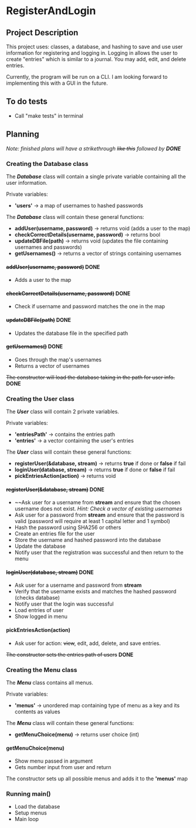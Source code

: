 # RegisterAndLogin

## Project Description
This project uses: classes, a database, and hashing to save and use user information for registering and logging in. Logging in allows the user to create "entries" which is similar to a journal. You may add, edit, and delete entries.

Currently, the program will be run on a CLI. I am looking forward to implementing this with a GUI in the future.

## To do tests
- Call "make tests" in terminal


## Planning
_Note: finished plans will have a strikethrough ~~like this~~ followed by __DONE___


### Creating the Database class
The ***Database*** class will contain a single private variable containing all the user information.

Private variables:
- __'users'__ -> a map of usernames to hashed passwords

The ***Database*** class will contain these general functions:
- __addUser(username, password)__ -> returns void (adds a user to the map)
- __checkCorrectDetails(username, password)__ -> returns bool
- __updateDBFile(path)__ -> returns void (updates the file containing usernames and passwords)
- __getUsernames()__ -> returns a vector of strings containing usernames

#### ~~addUser(username, password)~~ __DONE__
- Adds a user to the map

#### ~~checkCorrectDetails(username, password)~~ __DONE__
- Check if username and password matches the one in the map

#### ~~updateDBFile(path)~~ __DONE__
- Updates the database file in the specified path

#### ~~getUsernames()~~ __DONE__
- Goes through the map's usernames
- Returns a vector of usernames

~~The constructor will load the database taking in the path for user info.~~ __DONE__


### Creating the User class
The ***User*** class will contain 2 private variables.

Private variables:
- __'entriesPath'__ -> contains the entries path
- __'entries'__ -> a vector containing the user's entries

The ***User*** class will contain these general functions:
- __registerUser(&database, stream)__ -> returns __true__ if done or __false__ if fail
- __loginUser(database, stream)__ -> returns __true__ if done or __false__ if fail
- __pickEntriesAction(action)__ -> returns void

#### ~~registerUser(&database, stream)~~ __DONE__
- ~~Ask user for a username from __stream__ and ensure that the chosen username does not exist. _Hint: Check a vector of existing usernames_
- Ask user for a password from __stream__ and ensure that the password is valid (password will require at least 1 capital letter and 1 symbol)
- Hash the password using SHA256 or others
- Create an entries file for the user
- Store the username and hashed password into the database
- Update the database
- Notify user that the registration was successful and then return to the menu

#### ~~loginUser(database, stream)~~ __DONE__
- Ask user for a username and password from __stream__
- Verify that the username exists and matches the hashed password (checks database)
- Notify user that the login was successful
- Load entries of user
- Show logged in menu

#### pickEntriesAction(action)
- Ask user for action: ~~view~~, edit, add, delete, and save entries.

~~The constructor sets the entries path of users~~ __DONE__


### Creating the Menu class
The ***Menu*** class contains all menus.

Private variables:
- __'menus'__ -> unordered map containing type of menu as a key and its contents as values

The ***Menu*** class will contain these general functions:
- __getMenuChoice(menu)__ -> returns user choice (int)

#### getMenuChoice(menu)
- Show menu passed in argument
- Gets number input from user and return

The constructor sets up all possible menus and adds it to the __'menus'__ map


### Running main()
- Load the database
- Setup menus
- Main loop
